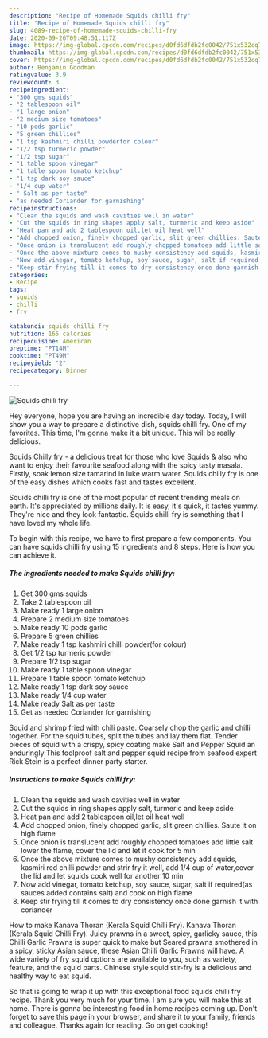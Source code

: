 ```yaml
---
description: "Recipe of Homemade Squids chilli fry"
title: "Recipe of Homemade Squids chilli fry"
slug: 4089-recipe-of-homemade-squids-chilli-fry
date: 2020-09-26T09:48:51.117Z
image: https://img-global.cpcdn.com/recipes/d0fd6dfdb2fc0042/751x532cq70/squids-chilli-fry-recipe-main-photo.jpg
thumbnail: https://img-global.cpcdn.com/recipes/d0fd6dfdb2fc0042/751x532cq70/squids-chilli-fry-recipe-main-photo.jpg
cover: https://img-global.cpcdn.com/recipes/d0fd6dfdb2fc0042/751x532cq70/squids-chilli-fry-recipe-main-photo.jpg
author: Benjamin Goodman
ratingvalue: 3.9
reviewcount: 3
recipeingredient:
- "300 gms squids"
- "2 tablespoon oil"
- "1 large onion"
- "2 medium size tomatoes"
- "10 pods garlic"
- "5 green chillies"
- "1 tsp kashmiri chilli powderfor colour"
- "1/2 tsp turmeric powder"
- "1/2 tsp sugar"
- "1 table spoon vinegar"
- "1 table spoon tomato ketchup"
- "1 tsp dark soy sauce"
- "1/4 cup water"
- " Salt as per taste"
- "as needed Coriander for garnishing"
recipeinstructions:
- "Clean the squids and wash cavities well in water"
- "Cut the squids in ring shapes apply salt, turmeric and keep aside"
- "Heat pan and add 2 tablespoon oil,let oil heat well"
- "Add chopped onion, finely chopped garlic, slit green chillies. Saute it on high flame"
- "Once onion is translucent add roughly chopped tomatoes add little salt lower the flame, cover the lid and let it cook for 5 min"
- "Once the above mixture comes to mushy consistency add squids, kasmiri red chilli powder and strir fry it well, add 1/4 cup of water,cover the lid and let squids cook well for another 10 min"
- "Now add vinegar, tomato ketchup, soy sauce, sugar, salt if required(as sauces added contains salt) and cook on high flame"
- "Keep stir frying till it comes to dry consistency once done garnish it with coriander"
categories:
- Recipe
tags:
- squids
- chilli
- fry

katakunci: squids chilli fry 
nutrition: 165 calories
recipecuisine: American
preptime: "PT14M"
cooktime: "PT49M"
recipeyield: "2"
recipecategory: Dinner

---
```



![Squids chilli fry](https://img-global.cpcdn.com/recipes/d0fd6dfdb2fc0042/751x532cq70/squids-chilli-fry-recipe-main-photo.jpg)

Hey everyone, hope you are having an incredible day today. Today, I will show you a way to prepare a distinctive dish, squids chilli fry. One of my favorites. This time, I'm gonna make it a bit unique. This will be really delicious.

Squids Chilly fry - a delicious treat for those who love Squids &amp; also who want to enjoy their favourite seafood along with the spicy tasty masala. Firstly, soak lemon size tamarind in luke warm water. Squids chilly fry is one of the easy dishes which cooks fast and tastes excellent.

Squids chilli fry is one of the most popular of recent trending meals on earth. It's appreciated by millions daily. It is easy, it's quick, it tastes yummy. They're nice and they look fantastic. Squids chilli fry is something that I have loved my whole life.


To begin with this recipe, we have to first prepare a few components. You can have squids chilli fry using 15 ingredients and 8 steps. Here is how you can achieve it.

<!--inarticleads1-->

##### The ingredients needed to make Squids chilli fry:

1. Get 300 gms squids
1. Take 2 tablespoon oil
1. Make ready 1 large onion
1. Prepare 2 medium size tomatoes
1. Make ready 10 pods garlic
1. Prepare 5 green chillies
1. Make ready 1 tsp kashmiri chilli powder(for colour)
1. Get 1/2 tsp turmeric powder
1. Prepare 1/2 tsp sugar
1. Make ready 1 table spoon vinegar
1. Prepare 1 table spoon tomato ketchup
1. Make ready 1 tsp dark soy sauce
1. Make ready 1/4 cup water
1. Make ready  Salt as per taste
1. Get as needed Coriander for garnishing


Squid and shrimp fried with chili paste. Coarsely chop the garlic and chilli together. For the squid tubes, split the tubes and lay them flat. Tender pieces of squid with a crispy, spicy coating make Salt and Pepper Squid an enduringly This foolproof salt and pepper squid recipe from seafood expert Rick Stein is a perfect dinner party starter. 

<!--inarticleads2-->

##### Instructions to make Squids chilli fry:

1. Clean the squids and wash cavities well in water
1. Cut the squids in ring shapes apply salt, turmeric and keep aside
1. Heat pan and add 2 tablespoon oil,let oil heat well
1. Add chopped onion, finely chopped garlic, slit green chillies. Saute it on high flame
1. Once onion is translucent add roughly chopped tomatoes add little salt lower the flame, cover the lid and let it cook for 5 min
1. Once the above mixture comes to mushy consistency add squids, kasmiri red chilli powder and strir fry it well, add 1/4 cup of water,cover the lid and let squids cook well for another 10 min
1. Now add vinegar, tomato ketchup, soy sauce, sugar, salt if required(as sauces added contains salt) and cook on high flame
1. Keep stir frying till it comes to dry consistency once done garnish it with coriander


How to make Kanava Thoran (Kerala Squid Chilli Fry). Kanava Thoran (Kerala Squid Chilli Fry). Juicy prawns in a sweet, spicy, garlicky sauce, this Chilli Garlic Prawns is super quick to make but Seared prawns smothered in a spicy, sticky Asian sauce, these Asian Chilli Garlic Prawns will have. A wide variety of fry squid options are available to you, such as variety, feature, and the squid parts. Chinese style squid stir-fry is a delicious and healthy way to eat squid. 

So that is going to wrap it up with this exceptional food squids chilli fry recipe. Thank you very much for your time. I am sure you will make this at home. There is gonna be interesting food in home recipes coming up. Don't forget to save this page in your browser, and share it to your family, friends and colleague. Thanks again for reading. Go on get cooking!
